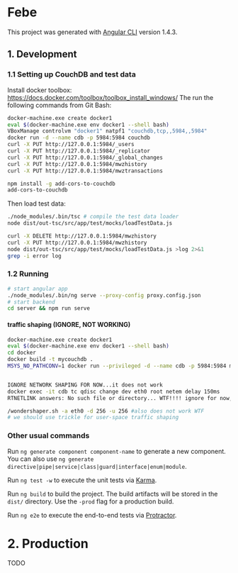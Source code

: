 # Febe

This project was generated with [Angular CLI](https://github.com/angular/angular-cli) version 1.4.3.

## 1. Development

### 1.1 Setting up CouchDB and test data

Install docker toolbox: https://docs.docker.com/toolbox/toolbox_install_windows/
The run the following commands from Git Bash:

```bash
docker-machine.exe create docker1
eval $(docker-machine.exe env docker1 --shell bash)
VBoxManage controlvm "docker1" natpf1 "couchdb,tcp,,5984,,5984"
docker run -d --name cdb -p 5984:5984 couchdb
curl -X PUT http://127.0.0.1:5984/_users
curl -X PUT http://127.0.0.1:5984/_replicator
curl -X PUT http://127.0.0.1:5984/_global_changes
curl -X PUT http://127.0.0.1:5984/mwzhistory
curl -X PUT http://127.0.0.1:5984/mwztransactions

npm install -g add-cors-to-couchdb
add-cors-to-couchdb
```

Then load test data:

```bash
./node_modules/.bin/tsc # compile the test data loader
node dist/out-tsc/src/app/test/mocks/loadTestData.js
```

```bash
curl -X DELETE http://127.0.0.1:5984/mwzhistory
curl -X PUT http://127.0.0.1:5984/mwzhistory
node dist/out-tsc/src/app/test/mocks/loadTestData.js >log 2>&1
grep -i error log
```

### 1.2 Running 

```bash
# start angular app
./node_modules/.bin/ng serve --proxy-config proxy.config.json
# start backend
cd server && npm run serve
```

#### traffic shaping (IGNORE, NOT WORKING)

```bash
docker-machine.exe create docker1
eval $(docker-machine.exe env docker1 --shell bash)
cd docker
docker build -t mycouchdb .
MSYS_NO_PATHCONV=1 docker run --privileged -d --name cdb -p 5984:5984 mycouchdb


IGNORE NETWORK SHAPING FOR NOW...it does not work
docker exec -it cdb tc qdisc change dev eth0 root netem delay 150ms
RTNETLINK answers: No such file or directory... WTF!!!! ignore for now, but we should really test with high latency and low throughput network links, developing and testing at loopback network speed is asking for trouble !!!!

/wondershaper.sh -a eth0 -d 256 -u 256 #also does not work WTF
# we should use trickle for user-space traffic shaping
```

### Other usual commands

Run `ng generate component component-name` to generate a new component. You can also use `ng generate directive|pipe|service|class|guard|interface|enum|module`.

Run `ng test -w` to execute the unit tests via [Karma](https://karma-runner.github.io).

Run `ng build` to build the project. The build artifacts will be stored in the `dist/` directory. Use the `-prod` flag for a production build.

Run `ng e2e` to execute the end-to-end tests via [Protractor](http://www.protractortest.org/).

# 2. Production

TODO

